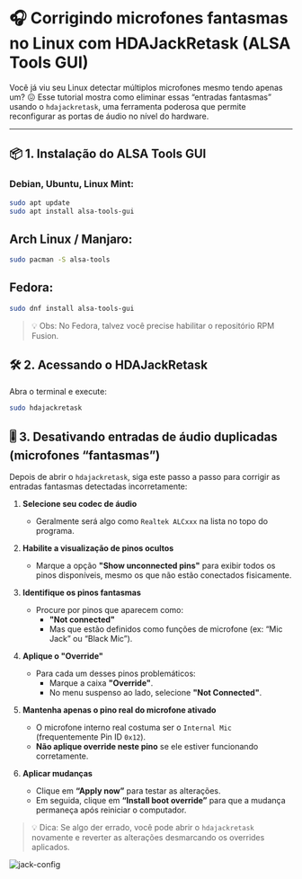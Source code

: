 # 🎧 Corrigindo microfones fantasmas no Linux com HDAJackRetask (ALSA Tools GUI)

Você já viu seu Linux detectar múltiplos microfones mesmo tendo apenas um? 😖 Esse tutorial mostra como eliminar essas “entradas fantasmas” usando o `hdajackretask`, uma ferramenta poderosa que permite reconfigurar as portas de áudio no nível do hardware.

---

## 📦 1. Instalação do ALSA Tools GUI

### Debian, Ubuntu, Linux Mint:
```bash
sudo apt update
sudo apt install alsa-tools-gui
```

## Arch Linux / Manjaro:
```bash
sudo pacman -S alsa-tools
```

## Fedora:
```bash
sudo dnf install alsa-tools-gui
```
> 💡 Obs: No Fedora, talvez você precise habilitar o repositório RPM Fusion.

## 🛠️ 2. Acessando o HDAJackRetask

Abra o terminal e execute:
```bash
sudo hdajackretask
```

## 🎚️ 3. Desativando entradas de áudio duplicadas (microfones “fantasmas”)

Depois de abrir o `hdajackretask`, siga este passo a passo para corrigir as entradas fantasmas detectadas incorretamente:

1. **Selecione seu codec de áudio**
   - Geralmente será algo como `Realtek ALCxxx` na lista no topo do programa.

2. **Habilite a visualização de pinos ocultos**
   - Marque a opção **"Show unconnected pins"** para exibir todos os pinos disponíveis, mesmo os que não estão conectados fisicamente.

3. **Identifique os pinos fantasmas**
   - Procure por pinos que aparecem como:
     - **"Not connected"**
     - Mas que estão definidos como funções de microfone (ex: “Mic Jack” ou “Black Mic”).

4. **Aplique o "Override"**
   - Para cada um desses pinos problemáticos:
     - Marque a caixa **"Override"**.
     - No menu suspenso ao lado, selecione **"Not Connected"**.

5. **Mantenha apenas o pino real do microfone ativado**
   - O microfone interno real costuma ser o `Internal Mic` (frequentemente Pin ID `0x12`).
   - **Não aplique override neste pino** se ele estiver funcionando corretamente.

6. **Aplicar mudanças**
   - Clique em **“Apply now”** para testar as alterações.
   - Em seguida, clique em **“Install boot override”** para que a mudança permaneça após reiniciar o computador.

> 💡 Dica: Se algo der errado, você pode abrir o `hdajackretask` novamente e reverter as alterações desmarcando os overrides aplicados.


![jack-config](https://github.com/user-attachments/assets/7b2f4cb2-6175-45f7-89d1-5daf52750436)



